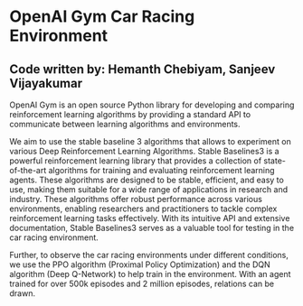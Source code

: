 # OpenAI Gym Car Racing Environment

## Code written by: Hemanth Chebiyam, Sanjeev Vijayakumar

OpenAI Gym is an open source Python library for developing and comparing reinforcement learning algorithms by providing a standard API to communicate between learning algorithms and environments.

We aim to use the stable baseline 3 algorithms that allows to experiment on various Deep Reinforcement Learning Algorithms. Stable Baselines3 is a powerful reinforcement learning library that provides a collection of state-of-the-art algorithms for training and evaluating reinforcement learning agents. These algorithms are designed to be stable, efficient, and easy to use, making them suitable for a wide range of applications in research and industry. These algorithms offer robust performance across various environments, enabling researchers and practitioners to tackle complex reinforcement learning tasks effectively. With its intuitive API and extensive documentation, Stable Baselines3 serves as a valuable tool for testing in the car racing environment.

Further, to observe the car racing environments under different conditions, we use the PPO algorithm (Proximal Policy Optimization) and the DQN algorithm (Deep Q-Network) to help train in the environment. With an agent trained for over 500k episodes and 2 million episodes, relations can be drawn.
